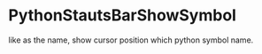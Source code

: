 PythonStautsBarShowSymbol
=========================

like as the name, show cursor position which python symbol name.
